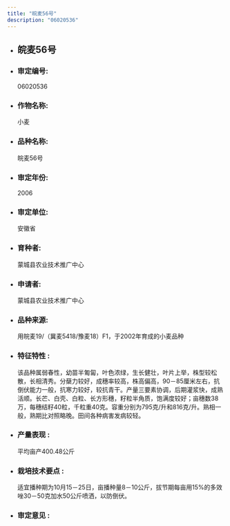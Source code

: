 ```yaml
---
title: "皖麦56号"
description: "06020536"
---
```

* ## 皖麦56号
* ###  审定编号:  
   06020536

*  ### 作物名称:  
   小麦

*   ###  品种名称: 
    皖麦56号

*   ### 审定年份: 
    2006

*   ### 审定单位:  
    安徽省

*   ### 育种者:  
    蒙城县农业技术推广中心

*   ### 申请者:  
    蒙城县农业技术推广中心

*   ### 品种来源:  
    用皖麦19/（冀麦5418/豫麦18）F1，于2002年育成的小麦品种

*   ### 特征特性 : 
    该品种属弱春性，幼苗半匍匐，叶色浓绿，生长健壮，叶片上举，株型较松散，长相清秀。分蘖力较好，成穗率较高，株高偏高，90－85厘米左右，抗倒伏能力一般，抗寒力较好，较抗青干。产量三要素协调，后期灌浆快，成熟活顺。长芒、白壳、白粒、长方形穗，籽粒半角质，饱满度较好；亩穗数38万，每穗结籽40粒，千粒重40克。容重分别为795克/升和816克/升。熟相一般，熟期比对照略晚。田间各种病害发病较轻。

*   ### 产量表现 : 
    平均亩产400.48公斤

*   ### 栽培技术要点 : 
    适宜播种期为10月15－25日，亩播种量8－10公斤，拔节期每亩用15%的多效唑30－50克加水50公斤喷洒，以防倒伏。

*   ### 审定意见 : 
    
